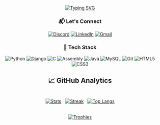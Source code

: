 <div align="center">

<!-- Typing Animation -->
[![Typing SVG](https://readme-typing-svg.herokuapp.com?font=Fira+Code&pause=1000&color=00F718&width=200&lines=Hi+There!;I'm+Malek)](https://git.io/typing-svg)

<!-- Contact Section -->
<h3>📬 Let's Connect</h3>

[![Discord](https://img.shields.io/badge/-Discord-5865F2?style=for-the-badge&logo=discord&logoColor=white)](https://discord.gg/mylink)
[![LinkedIn](https://img.shields.io/badge/-LinkedIn-0A66C2?style=for-the-badge&logo=linkedin&logoColor=white)](https://linkedin.com/in/myprofile)
[![Gmail](https://img.shields.io/badge/-Gmail-EA4335?style=for-the-badge&logo=gmail&logoColor=white)](mailto:your@gmail.com)

<!-- Tech Stack Section -->
<h3>🚀 Tech Stack</h3>

![Python](https://img.shields.io/badge/-Python-3776AB?style=for-the-badge&logo=python&logoColor=white&labelColor=306998&color=FFD43B)
![Django](https://img.shields.io/badge/-Django-092E20?style=for-the-badge&logo=django&logoColor=white&labelColor=0C4B33&color=white)
![C](https://img.shields.io/badge/-C-00599C?style=for-the-badge&logo=c&logoColor=white&labelColor=A8B9CC)
![Assembly](https://img.shields.io/badge/-Assembly-6E4C13?style=for-the-badge&logo=asm&logoColor=white&labelColor=black)
![Java](https://img.shields.io/badge/-Java-007396?style=for-the-badge&logo=openjdk&logoColor=white&labelColor=5382A1)
![MySQL](https://img.shields.io/badge/-MySQL-4479A1?style=for-the-badge&logo=mysql&logoColor=white&labelColor=005C84)
![Git](https://img.shields.io/badge/-Git-F05032?style=for-the-badge&logo=git&logoColor=white&labelColor=E44C30)
![HTML5](https://img.shields.io/badge/-HTML5-E34F26?style=for-the-badge&logo=html5&logoColor=white&labelColor=EB5E28)
![CSS3](https://img.shields.io/badge/-CSS3-1572B6?style=for-the-badge&logo=css3&logoColor=white&labelColor=2965F1)

## 📈 GitHub Analytics

<div align="center" style="display: flex; justify-content: center; gap: 5px; white-space: nowrap; overflow-x: auto; padding: 5px 0;">

[![Stats](https://github-readme-stats.vercel.app/api?username=Malekio&show_icons=true&theme=radical&hide_border=true&bg_color=00000000&title_color=FF6B00&text_color=FFFFFF&icon_color=FF9E00&include_all_commits=true&hide=issues&count_private=true&custom_title=My%20Stats&card_width=220)](https://github.com/Malekio) 

[![Streak](https://streak-stats.demolab.com/?user=Malekio&theme=radical&hide_border=true&background=00000000&fire=FF6B00&currStreakLabel=FF6B00&dates=FFFFFF&card_width=220)](https://git.io/streak-stats) 

[![Top Langs](https://github-readme-stats.vercel.app/api/top-langs/?username=Malekio&layout=compact&theme=radical&hide_border=true&bg_color=00000000&title_color=FF6B00&text_color=FFFFFF&card_width=220&langs_count=3)](https://github.com/Malekio)

</div>

[![Trophies](https://github-profile-trophy.vercel.app/?username=Malekio&theme=radical&no-bg=true&no-frame=true&row=1&margin-w=5&margin-h=5&rank=-C,-B)](https://github.com/ryo-ma/github-profile-trophy)

</div>
